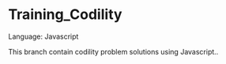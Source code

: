 # Training_Codility

Language: Javascript

This branch contain codility problem solutions using Javascript..
